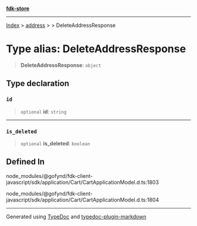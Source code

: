 [**fdk-store**](../../../README.md)
***

[Index](../../../API.md) > [address](../../README.md) > [<internal>](../README.md) > DeleteAddressResponse

# Type alias: DeleteAddressResponse

> **DeleteAddressResponse**: `object`

## Type declaration

### `id`

> `optional` **id**: `string`

***

### `is_deleted`

> `optional` **is\_deleted**: `boolean`

## Defined In

node\_modules/@gofynd/fdk-client-javascript/sdk/application/Cart/CartApplicationModel.d.ts:1803

node\_modules/@gofynd/fdk-client-javascript/sdk/application/Cart/CartApplicationModel.d.ts:1804

***
Generated using [TypeDoc](https://typedoc.org/) and [typedoc-plugin-markdown](https://www.npmjs.com/package/typedoc-plugin-markdown)
